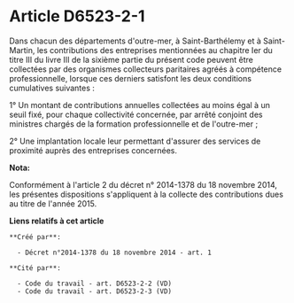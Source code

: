 # Article D6523-2-1

Dans chacun des départements d'outre-mer, à Saint-Barthélemy et à Saint-Martin, les contributions des entreprises mentionnées
au chapitre Ier du titre III du livre III de la sixième partie du présent code peuvent être collectées par des organismes
collecteurs paritaires agréés à compétence professionnelle, lorsque ces derniers satisfont les deux conditions cumulatives
suivantes : 

1° Un montant de contributions annuelles collectées au moins égal à un seuil fixé, pour chaque collectivité concernée, par
arrêté conjoint des ministres chargés de la formation professionnelle et de l'outre-mer ; 

2° Une implantation locale leur permettant d'assurer des services de proximité auprès des entreprises concernées.

**Nota:**

Conformément à l'article 2 du décret n° 2014-1378 du 18 novembre 2014, les présentes dispositions s'appliquent à la collecte
des contributions dues au titre de l'année 2015.

**Liens relatifs à cet article**

	**Créé par**:

	  - Décret n°2014-1378 du 18 novembre 2014 - art. 1

	**Cité par**:

	  - Code du travail - art. D6523-2-2 (VD)
	  - Code du travail - art. D6523-2-3 (VD)

